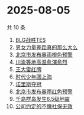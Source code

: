 # 2025-08-05

共 10 条

<!-- BEGIN -->
<!-- 最后更新时间 Tue Aug 05 2025 02:14:13 GMT+0800 (China Standard Time) -->

1. [BLG战胜TES](https://www.zhihu.com/search?q=BLG战胜TES)
1. [男女力量差距真的那么大么](https://www.zhihu.com/search?q=男女力量差距真的那么大么)
1. [北京市发布暴雨橙色预警](https://www.zhihu.com/search?q=北京市发布暴雨橙色预警)
1. [川渝等地高温愈演愈烈](https://www.zhihu.com/search?q=川渝等地高温愈演愈烈)
1. [王大雷红牌](https://www.zhihu.com/search?q=王大雷红牌)
1. [时代少年团上海](https://www.zhihu.com/search?q=时代少年团上海)
1. [诺里斯夺冠](https://www.zhihu.com/search?q=诺里斯夺冠)
1. [北京市发布暴雨红色预警](https://www.zhihu.com/search?q=北京市发布暴雨红色预警)
1. [千岛群岛发生6.5级地震](https://www.zhihu.com/search?q=千岛群岛发生6.5级地震)
1. [公司约定的不缴社保无效](https://www.zhihu.com/search?q=公司约定的不缴社保无效)

<!-- END -->
